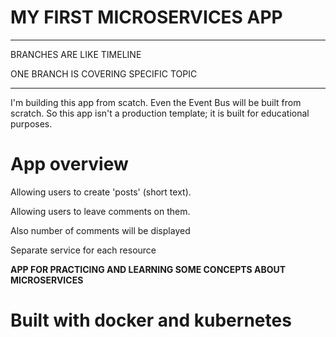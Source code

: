 # MY FIRST MICROSERVICES APP

***

BRANCHES ARE LIKE TIMELINE

ONE BRANCH IS COVERING SPECIFIC TOPIC

***

I'm building this app from scatch. Even the Event Bus will be built from scratch. So this app isn't a production template; it is built for educational purposes.

# App overview

Allowing users to create 'posts' (short text).

Allowing users to leave comments on them.

Also number of comments will be displayed

Separate service for each resource

**APP FOR PRACTICING AND LEARNING SOME CONCEPTS ABOUT MICROSERVICES**

# Built with docker and kubernetes
